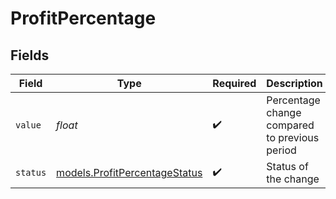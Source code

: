 # ProfitPercentage


## Fields

| Field                                                                | Type                                                                 | Required                                                             | Description                                                          | Example                                                              |
| -------------------------------------------------------------------- | -------------------------------------------------------------------- | -------------------------------------------------------------------- | -------------------------------------------------------------------- | -------------------------------------------------------------------- |
| `value`                                                              | *float*                                                              | :heavy_check_mark:                                                   | Percentage change compared to previous period                        | 25                                                                   |
| `status`                                                             | [models.ProfitPercentageStatus](../models/profitpercentagestatus.md) | :heavy_check_mark:                                                   | Status of the change                                                 | positive                                                             |